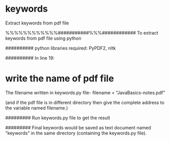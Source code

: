# keywords
Extract keywords from pdf file

%%%%%%%%%%%%###########%%%############ To extract keywords from pdf file using python


##########
python libraries required: PyPDF2, nltk

##########
In line 19:
# write the name of pdf file
The filename written in keywords.py file- filename = "JavaBasics-notes.pdf"

(and if the pdf file is in different directory then give the complete address to the variable named filename.)


#########
Run keywords.py file to get the result

#########
Final keywords would be saved as text document named "keywords" in the same directory (containing the keywords.py file).













